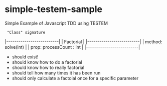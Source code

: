 simple-testem-sample
====================

Simple Example of Javascript TDD using TESTEM

     "Class" signature
|--------------------------|
|        Factorial         |
|--------------------------|
| method: solve(int)       |
| prop: processCount : int |
|--------------------------|

* should exist!
* should know how to do a factorial
* should know how to really factorial
* should tell how many times it has been run
* should only calculate a factoial once for a specific parameter
